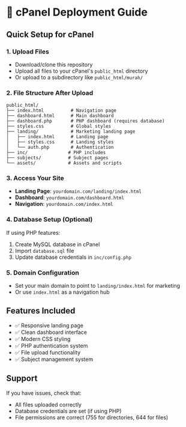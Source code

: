 # 🚀 cPanel Deployment Guide

## Quick Setup for cPanel

### 1. Upload Files
- Download/clone this repository
- Upload all files to your cPanel's `public_html` directory
- Or upload to a subdirectory like `public_html/murah/`

### 2. File Structure After Upload
```
public_html/
├── index.html          # Navigation page
├── dashboard.html      # Main dashboard
├── dashboard.php       # PHP dashboard (requires database)
├── styles.css          # Global styles
├── landing/            # Marketing landing page
│   ├── index.html      # Landing page
│   ├── styles.css      # Landing styles
│   └── auth.php        # Authentication
├── inc/               # PHP includes
├── subjects/          # Subject pages
└── assets/            # Assets and scripts
```

### 3. Access Your Site
- **Landing Page**: `yourdomain.com/landing/index.html`
- **Dashboard**: `yourdomain.com/dashboard.html`
- **Navigation**: `yourdomain.com/index.html`

### 4. Database Setup (Optional)
If using PHP features:
1. Create MySQL database in cPanel
2. Import `database.sql` file
3. Update database credentials in `inc/config.php`

### 5. Domain Configuration
- Set your main domain to point to `landing/index.html` for marketing
- Or use `index.html` as a navigation hub

## Features Included
- ✅ Responsive landing page
- ✅ Clean dashboard interface  
- ✅ Modern CSS styling
- ✅ PHP authentication system
- ✅ File upload functionality
- ✅ Subject management system

## Support
If you have issues, check that:
- All files uploaded correctly
- Database credentials are set (if using PHP)
- File permissions are correct (755 for directories, 644 for files)
